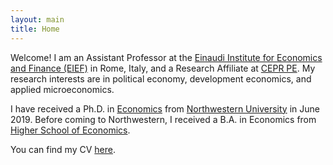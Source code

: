 ```yaml
---
layout: main
title: Home
---
```


Welcome! I am an Assistant Professor at the [Einaudi Institute for Economics and Finance (EIEF)](http://www.eief.it/) in Rome, Italy, and a Research Affiliate at [CEPR PE](https://cepr.org/content/political-economy-research-group-polecon). My research interests are in political economy, development economics, and applied microeconomics.

I have received a Ph.D. in [Economics](http://economics.northwestern.edu/) from [Northwestern University](http://www.northwestern.edu/) in June 2019. Before coming to Northwestern, I received a B.A. in Economics from [Higher School of Economics](https://www.hse.ru/en/).

You can find my CV [here](assets/CV_Makarin.pdf).
